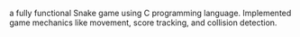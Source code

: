 a fully functional Snake game using C programming language. Implemented game mechanics like movement, score tracking, and collision detection.
